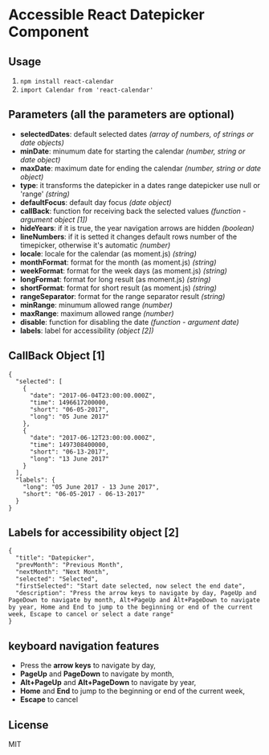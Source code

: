 # Accessible React Datepicker Component

## Usage

1. `npm install react-calendar`
2. `import Calendar from 'react-calendar'`

## Parameters (all the parameters are optional)

* **selectedDates**: default selected dates *(array of numbers, of strings or date objects)*        
* **minDate**: minumum date for starting the calendar *(number, string or date object)*      
* **maxDate**: maximum date for ending the calendar *(number, string or date object)*    
* **type**: it transforms the datepicker in a dates range datepicker use null or 'range' *(string)*
* **defaultFocus**: default day focus *(date object)*  
* **callBack**: function for receiving back the selected values *(function - argument object [1])*  
* **hideYears**: if it is true, the year navigation arrows are hidden *(boolean)*  
* **lineNumbers**: if it is setted it changes default rows number of the timepicker, otherwise it's automatic *(number)*  
* **locale**: locale for the calendar (as moment.js) *(string)*  
* **monthFormat**: format for the month (as moment.js)  *(string)*  
* **weekFormat**: format for the week days (as moment.js)  *(string)*  
* **longFormat**: format for long result (as moment.js)  *(string)*  
* **shortFormat**: format for short result (as moment.js)  *(string)*  
* **rangeSeparator**: format for the range separator result *(string)*  
* **minRange**: minumum allowed range *(number)*  
* **maxRange**: maximum allowed range *(number)*  
* **disable**: function for disabling the date *(function - argument date)*  
* **labels**: label for accessibility *(object [2])*  


## CallBack Object [1]
```
{
  "selected": [
    {
      "date": "2017-06-04T23:00:00.000Z",
      "time": 1496617200000,
      "short": "06-05-2017",
      "long": "05 June 2017"
    },
    {
      "date": "2017-06-12T23:00:00.000Z",
      "time": 1497308400000,
      "short": "06-13-2017",
      "long": "13 June 2017"
    }
  ],
  "labels": {
    "long": "05 June 2017 - 13 June 2017",
    "short": "06-05-2017 - 06-13-2017"
  }
}
```
## Labels for accessibility object [2]
```
{
  "title": "Datepicker",
  "prevMonth": "Previous Month",
  "nextMonth": "Next Month",
  "selected": "Selected",
  "firstSelected": "Start date selected, now select the end date",
  "description": "Press the arrow keys to navigate by day, PageUp and PageDown to navigate by month, Alt+PageUp and Alt+PageDown to navigate by year, Home and End to jump to the beginning or end of the current week, Escape to cancel or select a date range"
}
```
## keyboard navigation features
* Press the **arrow keys** to navigate by day,  
* **PageUp** and **PageDown** to navigate by month,  
* **Alt+PageUp** and **Alt+PageDown** to navigate by year,  
* **Home** and **End** to jump to the beginning or end of the current week,  
* **Escape** to cancel


## License

MIT
